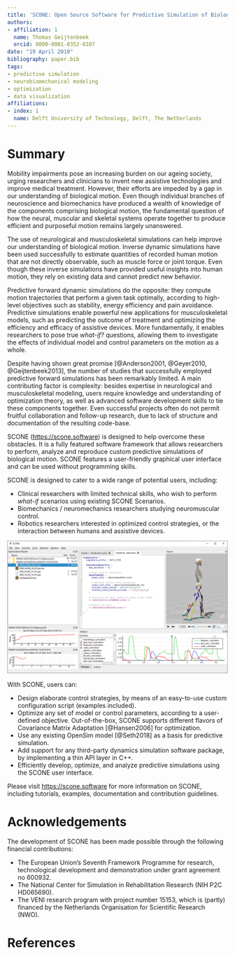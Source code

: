 ```yaml
---
title: 'SCONE: Open Source Software for Predictive Simulation of Biological Motion'
authors:
- affiliation: 1
  name: Thomas Geijtenbeek
  orcid: 0000-0001-8352-8107
date: "19 April 2019"
bibliography: paper.bib
tags:
- predictive simulation
- neurobiomechanical modeling
- optimization
- data visualization
affiliations:
- index: 1
  name: Delft University of Technology, Delft, The Netherlands
---
```


# Summary
Mobility impairments pose an increasing burden on our ageing society, urging researchers and clinicians to invent new assistive technologies and improve medical treatment. However, their efforts are impeded by a gap in our understanding of biological motion. Even though individual branches of neuroscience and biomechanics have produced a wealth of knowledge of the components comprising biological motion, the fundamental question of how the neural, muscular and skeletal systems operate together to produce efficient and purposeful motion remains largely unanswered.

The use of neurological and musculoskeletal simulations can help improve our understanding of biological motion. Inverse dynamic simulations have been used successfully to estimate quantities of recorded human motion that are not directly observable, such as muscle force or joint torque. Even though these inverse simulations have provided useful insights into human motion, they rely on existing data and cannot predict new behavior.

Predictive forward dynamic simulations do the opposite: they compute motion trajectories that perform a given task optimally, according to high-level objectives such as stability, energy efficiency and pain avoidance. Predictive simulations enable powerful new applications for musculoskeletal models, such as predicting the outcome of treatment and optimizing the efficiency and efficacy of assistive devices. More fundamentally, it enables researchers to pose true *what-if?* questions, allowing them to investigate the effects of individual model and control parameters on the motion as a whole.

Despite having shown great promise [@Anderson2001, @Geyer2010, @Geijtenbeek2013], the number of studies that successfully employed predictive forward simulations has been remarkably limited. A main contributing factor is complexity: besides expertise in neurological and musculoskeletal modeling, users require knowledge and understanding of optimization theory, as well as advanced software development skills to tie these components together. Even successful projects often do not permit fruitful collaboration and follow-up research, due to lack of structure and documentation of the resulting code-base.

SCONE (https://scone.software) is designed to help overcome these obstacles. It is a fully featured software framework that allows researchers to perform, analyze and reproduce custom predictive simulations of biological motion. SCONE features a user-friendly graphical user interface and can be used without programming skills.

SCONE is designed to cater to a wide range of potential users, including:   

  * Clinical researchers with limited technical skills, who wish to perform *what-if* scenarios using existing SCONE Scenarios.
  * Biomechanics / neuromechanics researchers studying neuromuscular control.
  * Robotics researchers interested in optimized control strategies, or the interaction between humans and assistive devices.

![The SCONE user interface](scone_window.png)

 With SCONE, users can:

  * Design elaborate control strategies, by means of an easy-to-use custom configuration script (examples included).
  * Optimize any set of model or control parameters, according to a user-defined objective. Out-of-the-box, SCONE supports different flavors of Covariance Matrix Adaptation [@Hansen2006] for optimization.
  * Use any existing OpenSim model [@Seth2018] as a basis for predictive simulation.
  * Add support for any third-party dynamics simulation software package, by implementing a thin API layer in C++.
  * Efficiently develop, optimize, and analyze predictive simulations using the SCONE user interface.

Please visit https://scone.software for more information on SCONE, including tutorials, examples, documentation and contribution guidelines.

# Acknowledgements
The development of SCONE has been made possible through the following financial contributions:    

  * The European Union’s Seventh Framework Programme for research, technological development and demonstration under grant agreement no 600932.
  * The National Center for Simulation in Rehabilitation Research (NIH P2C HD065690).
  * The VENI research program with project number 15153, which is (partly) financed by the Netherlands Organisation for Scientific Research (NWO).

# References
